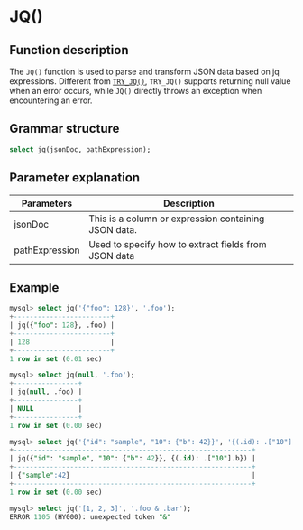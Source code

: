 # **JQ()**

## **Function description**

The `JQ()` function is used to parse and transform JSON data based on jq expressions. Different from [`TRY_JQ()`](./try_jq.md), `TRY_JQ()` supports returning null value when an error occurs, while `JQ()` directly throws an exception when encountering an error.

## **Grammar structure**

```sql
select jq(jsonDoc, pathExpression);
```

## **Parameter explanation**

| Parameters | Description |
| ----| ----|
| jsonDoc | This is a column or expression containing JSON data. |
| pathExpression | Used to specify how to extract fields from JSON data |

## **Example**

```sql
mysql> select jq('{"foo": 128}', '.foo');
+------------------------+
| jq({"foo": 128}, .foo) |
+------------------------+
| 128                    |
+------------------------+
1 row in set (0.01 sec)

mysql> select jq(null, '.foo');
+----------------+
| jq(null, .foo) |
+----------------+
| NULL           |
+----------------+
1 row in set (0.00 sec)

mysql> select jq('{"id": "sample", "10": {"b": 42}}', '{(.id): .["10"].b}');
+-----------------------------------------------------------+
| jq({"id": "sample", "10": {"b": 42}}, {(.id): .["10"].b}) |
+-----------------------------------------------------------+
| {"sample":42}                                             |
+-----------------------------------------------------------+
1 row in set (0.00 sec)

mysql> select jq('[1, 2, 3]', '.foo & .bar');
ERROR 1105 (HY000): unexpected token "&"
```